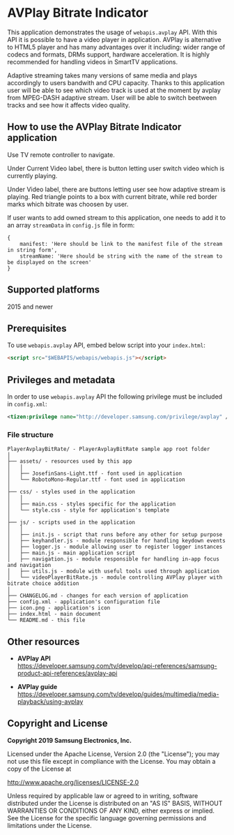 # AVPlay Bitrate Indicator

This application demonstrates the usage of `webapis.avplay` API. With this API it is possible to have a video player in application. AVPlay is alternative to HTML5 player and has many advantages over it including: wider range of codecs and formats, DRMs support, hardware acceleration.
It is highly recommended for handling videos in SmartTV applications.

Adaptive streaming takes many versions of same media and plays accordingly to users bandwith and CPU capacity.
Thanks to this application user will be able to see which video track is used at the moment by avplay from MPEG-DASH adaptive stream.
User will be able to switch beetween tracks and see how it affects video quality.


## How to use the AVPlay Bitrate Indicator application

Use TV remote controller to navigate.

Under Current Video label, there is button letting user switch video which is currently playing.

Under Video label, there are buttons letting user see how adaptive stream is playing. Red triangle points to a box with current bitrate,
while red border marks which bitrate was choosen by user.

If user wants to add owned stream to this application, one needs to add it to an array `streamData` in `config.js` file in form: 
```
{
    manifest: 'Here should be link to the manifest file of the stream in string form',
    streamName: 'Here should be string with the name of the stream to be displayed on the screen'
}
```


## Supported platforms

2015 and newer


## Prerequisites

To use `webapis.avplay` API, embed below script into your `index.html`:

```html
<script src="$WEBAPIS/webapis/webapis.js"></script>
```

## Privileges and metadata

In order to use `webapis.avplay` API the following privilege must be included in `config.xml`:

```xml
<tizen:privilege name="http://developer.samsung.com/privilege/avplay" />
```

### File structure

```
PlayerAvplayBitRate/ - PlayerAvplayBitRate sample app root folder
│
├── assets/ - resources used by this app
│   │
│   ├── JosefinSans-Light.ttf - font used in application
│   └── RobotoMono-Regular.ttf - font used in application
│
├── css/ - styles used in the application
│   │
│   ├── main.css - styles specific for the application
│   └── style.css - style for application's template
│
├── js/ - scripts used in the application
│   │
│   ├── init.js - script that runs before any other for setup purpose
│   ├── keyhandler.js - module responsible for handling keydown events
│   ├── logger.js - module allowing user to register logger instances
│   ├── main.js - main application script
│   ├── navigation.js - module responsible for handling in-app focus and navigation
│   ├── utils.js - module with useful tools used through application
│   └── videoPlayerBitRate.js - module controlling AVPlay player with bitrate choice addition
│
├── CHANGELOG.md - changes for each version of application
├── config.xml - application's configuration file
├── icon.png - application's icon
├── index.html - main document
└── README.md - this file
```

## Other resources

*  **AVPlay API**  
  https://developer.samsung.com/tv/develop/api-references/samsung-product-api-references/avplay-api

* **AVPlay guide**  
  https://developer.samsung.com/tv/develop/guides/multimedia/media-playback/using-avplay


## Copyright and License

**Copyright 2019 Samsung Electronics, Inc.**

Licensed under the Apache License, Version 2.0 (the "License"); you may not use this file except in compliance with the License. You may obtain a copy of the License at

http://www.apache.org/licenses/LICENSE-2.0

Unless required by applicable law or agreed to in writing, software distributed under the License is distributed on an "AS IS" BASIS, WITHOUT WARRANTIES OR CONDITIONS OF ANY KIND, either express or implied. See the License for the specific language governing permissions and limitations under the License.
